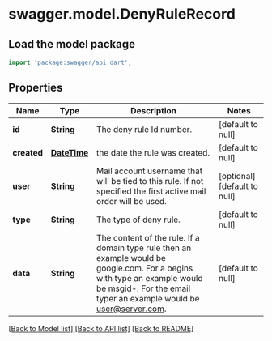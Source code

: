 # swagger.model.DenyRuleRecord

## Load the model package
```dart
import 'package:swagger/api.dart';
```

## Properties
Name | Type | Description | Notes
------------ | ------------- | ------------- | -------------
**id** | **String** | The deny rule Id number. | [default to null]
**created** | [**DateTime**](DateTime.md) | the date the rule was created. | [default to null]
**user** | **String** | Mail account username that will be tied to this rule.  If not specified the first active mail order will be used. | [optional] [default to null]
**type** | **String** | The type of deny rule. | [default to null]
**data** | **String** | The content of the rule.  If a domain type rule then an example would be google.com. For a begins with type an example would be msgid-.  For the email typer an example would be user@server.com. | [default to null]

[[Back to Model list]](../README.md#documentation-for-models) [[Back to API list]](../README.md#documentation-for-api-endpoints) [[Back to README]](../README.md)

